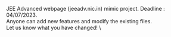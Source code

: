 
JEE Advanced webpage (jeeadv.nic.in) mimic project. Deadline : 04/07/2023. \
Anyone can add new features and modify the existing files. \
Let us know what you have changed! \
